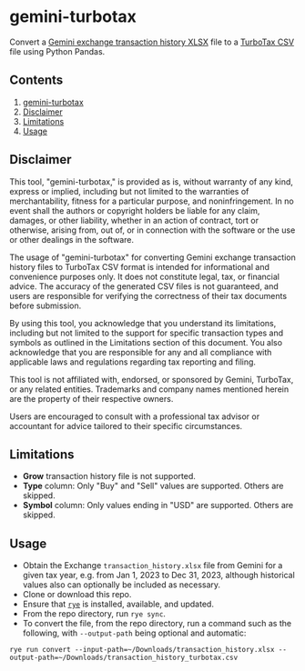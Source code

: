 # gemini-turbotax
Convert a [Gemini exchange transaction history XLSX](https://exchange.gemini.com/settings/documents/transaction-history) file to a [TurboTax CSV](https://ttlc.intuit.com/turbotax-support/en-us/help-article/cryptocurrency/create-csv-file-unsupported-source/L1yhp71Nt_US_en_US) file using Python Pandas.

## Contents
1. [gemini-turbotax](#gemini-turbotax)
2. [Disclaimer](#disclaimer)
3. [Limitations](#limitations)
4. [Usage](#usage)

## Disclaimer
This tool, "gemini-turbotax," is provided as is, without warranty of any kind, express or implied, including but not limited to the warranties of merchantability, fitness for a particular purpose, and noninfringement. In no event shall the authors or copyright holders be liable for any claim, damages, or other liability, whether in an action of contract, tort or otherwise, arising from, out of, or in connection with the software or the use or other dealings in the software.

The usage of "gemini-turbotax" for converting Gemini exchange transaction history files to TurboTax CSV format is intended for informational and convenience purposes only. It does not constitute legal, tax, or financial advice. The accuracy of the generated CSV files is not guaranteed, and users are responsible for verifying the correctness of their tax documents before submission.

By using this tool, you acknowledge that you understand its limitations, including but not limited to the support for specific transaction types and symbols as outlined in the Limitations section of this document. You also acknowledge that you are responsible for any and all compliance with applicable laws and regulations regarding tax reporting and filing.

This tool is not affiliated with, endorsed, or sponsored by Gemini, TurboTax, or any related entities. Trademarks and company names mentioned herein are the property of their respective owners.

Users are encouraged to consult with a professional tax advisor or accountant for advice tailored to their specific circumstances.

## Limitations
* **Grow** transaction history file is not supported.
* **Type** column: Only "Buy" and "Sell" values are supported. Others are skipped.
* **Symbol** column: Only values ending in "USD" are supported. Others are skipped.

## Usage
* Obtain the Exchange `transaction_history.xlsx` file from Gemini for a given tax year, e.g. from Jan 1, 2023 to Dec 31, 2023, although historical values also can optionally be included as necessary.
* Clone or download this repo.
* Ensure that [`rye`](https://rye-up.com/) is installed, available, and updated.
* From the repo directory, run `rye sync`.
* To convert the file, from the repo directory, run a command such as the following, with `--output-path` being optional and automatic:
```
rye run convert --input-path=~/Downloads/transaction_history.xlsx --output-path=~/Downloads/transaction_history_turbotax.csv
```